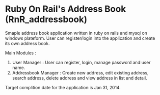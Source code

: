 Ruby On Rail's Address Book (RnR_addressbook)
=============================================
Smaple address book application written in ruby on rails and mysql on windows plateform. User can register/login into the application and create its own address book.


Main Modules : 
1) User Manager : User can register, login, manage password and user name. 
2) Addressbook Manager : Create new address, edit existing address, search address, delete address and view address in list and detail.

Target complition date for the application is Jan 31, 2014.
